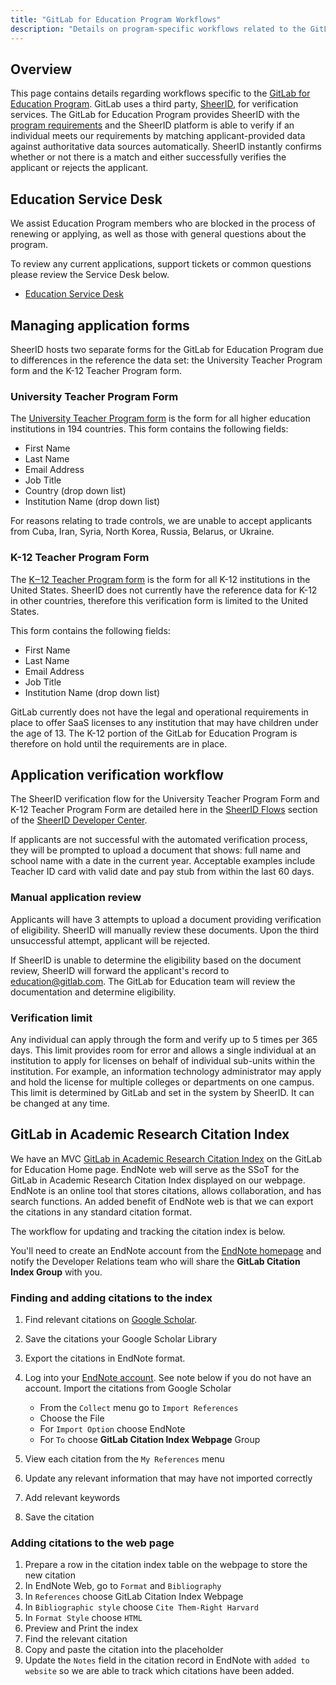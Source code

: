 ```yaml
---
title: "GitLab for Education Program Workflows"
description: "Details on program-specific workflows related to the GitLab for Education Program"
---
```


## Overview

This page contains details regarding workflows specific to the [GitLab for Education Program](https://about.gitlab.com/solutions/education/).
GitLab uses a third party, [SheerID](https://www.sheerid.com/), for verification services.
The GitLab for Education Program provides SheerID with the [program requirements](https://about.gitlab.com/solutions/education/join/#requirements) and the SheerID platform is able to verify if an individual meets our requirements by matching applicant-provided data against authoritative data sources automatically.
SheerID instantly confirms whether or not there is a match and either successfully verifies the applicant or rejects the applicant.

## Education Service Desk

We assist Education Program members who are blocked in the process of renewing or applying, as well as those with general questions about the program.

To review any current applications, support tickets or common questions please review the Service Desk below.

- [Education Service Desk](https://gitlab.com/gitlab-com/marketing/developer-relations/education-program/education-program-support/-/boards)

## Managing application forms

SheerID hosts two separate forms for the GitLab for Education Program due to differences in the reference the data set: the University Teacher Program form and the K-12 Teacher Program form.

### University Teacher Program Form

The [University Teacher Program form](https://offers.sheerid.com/gitlab/university/teacher/) is the form for all higher education institutions in 194 countries.
This form contains the following fields:

- First Name
- Last Name
- Email Address
- Job Title
- Country (drop down list)
- Institution Name (drop down list)

For reasons relating to trade controls, we are unable to accept applicants from Cuba, Iran, Syria, North Korea, Russia, Belarus, or Ukraine.

### K-12 Teacher Program Form

The [K‒12 Teacher Program form](https://offers.sheerid.com/gitlab/k12/teacher/) is the form for all K-12 institutions in the United States.
SheerID does not currently have the reference data for K-12 in other countries, therefore this verification form is limited to the United States.

This form contains the following fields:

- First Name
- Last Name
- Email Address
- Job Title
- Institution Name (drop down list)

GitLab currently does not have the legal and operational requirements in place to offer SaaS licenses to any institution that may have children under the age of 13.
The K-12 portion of the GitLab for Education Program is therefore on hold until the requirements are in place.

## Application verification workflow

The SheerID verification flow for the University Teacher Program Form and K-12 Teacher Program Form are detailed here in the [SheerID Flows](https://developer.sheerid.com/concepts#flows) section of the [SheerID Developer Center](https://developer.sheerid.com/).

If applicants are not successful with the automated verification process, they will be prompted to upload a document that shows: full name and school name with a date in the current year.
Acceptable examples include Teacher ID card with valid date and pay stub from within the last 60 days.

### Manual application review

Applicants will have 3 attempts to upload a document providing verification of eligibility.
SheerID will manually review these documents.  Upon the third unsuccessful attempt, applicant will be rejected.

If SheerID is unable to determine the eligibility based on the document review, SheerID will forward the applicant's record to education@gitlab.com.
The GitLab for Education team will review the documentation and determine eligibility.

### Verification limit

Any individual can apply through the form and verify up to 5 times per 365 days.
This limit provides room for error and allows a single individual at an institution to apply for licenses on behalf of individual sub-units within the institution.
For example, an information technology administrator may apply and hold the license for multiple colleges or departments on one campus.
This limit is determined by GitLab and set in the system by SheerID.
It can be changed at any time.

## GitLab in Academic Research Citation Index

We have an MVC [GitLab in Academic Research Citation Index](https://about.gitlab.com/solutions/education/##gitlab-in-research) on the GitLab for Education Home page.
EndNote web will serve as the SSoT for the GitLab in Academic Research Citation Index displayed on our webpage.
EndNote is an online tool that stores citations, allows collaboration, and has search functions.
An added benefit of EndNote web is that we can export the citations in any standard citation format.

The workflow for updating and tracking the citation index is below.

You'll need to create an EndNote account from the [EndNote homepage](https://endnote.com/) and notify the Developer Relations team who will share the **GitLab Citation Index Group** with you.

### Finding and adding citations to the index

1. Find relevant citations on [Google Scholar](https://scholar.google.com/).
1. Save the citations your Google Scholar Library
1. Export the citations in EndNote format.
1. Log into your [EndNote account](https://endnote.com/). See note below if you do not have an account. Import the citations from Google Scholar

   - From the `Collect` menu go to `Import References`
   - Choose the File
   - For `Import Option` choose EndNote
   - For `To` choose **GitLab Citation Index Webpage** Group

1. View each citation from the `My References` menu
1. Update any relevant information that may have not imported correctly
1. Add relevant keywords
1. Save the citation

### Adding citations to the web page

1. Prepare a row in the citation index table on the webpage to store the new citation
1. In EndNote Web, go to `Format` and `Bibliography`
1. In `References` choose GitLab Citation Index Webpage
1. In `Bibliographic style` choose `Cite Them-Right Harvard`
1. In `Format Style` choose `HTML`
1. Preview and Print the index
1. Find the relevant citation
1. Copy and paste the citation into the placeholder
1. Update the `Notes` field in the citation record in EndNote with `added to website` so we are able to track which citations have been added.
